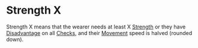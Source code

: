 # Strength X
Strength X means that the wearer needs at least X [Strength](../../../../../Player%20Characters/Chosen%20Statistics/Strength.md) or they have [Disadvantage](../../../../../Game%20Procedures/Dice%20Rolls/Disadvantage.md) on all [Checks](../../../../../Game%20Procedures/Check.md), and their [Movement](../../../../../Game%20Procedures/Movement.md) speed is halved (rounded down).